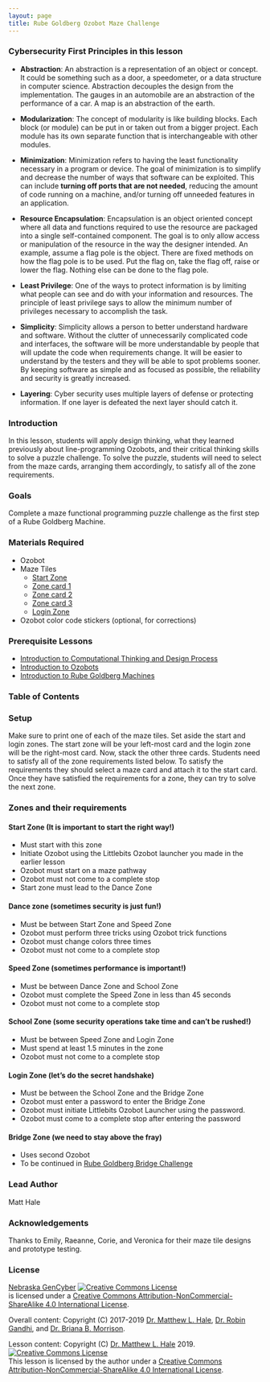 ```yaml
---
layout: page
title: Rube Goldberg Ozobot Maze Challenge
---
```

### Cybersecurity First Principles in this lesson
* __Abstraction__: An abstraction is a representation of an object or concept. It could be something such as a door, a speedometer, or a data structure in computer science. Abstraction decouples the design from the implementation. The gauges in an automobile are an abstraction of the performance of a car. A map is an abstraction of the earth.

* __Modularization__: The concept of modularity is like building blocks. Each block (or module) can be put in or taken out from a bigger project. Each module has its own separate function that is interchangeable with other modules.

* __Minimization__: Minimization refers to having the least functionality necessary in a program or device. The goal of minimization is to simplify and decrease the number of ways that software can be exploited. This can include **turning off ports that are not needed**, reducing the amount of code running on a machine, and/or turning off unneeded features in an application.

* __Resource Encapsulation__: Encapsulation is an object oriented concept where all data and functions required to use the resource are packaged into a single self-contained component. The goal is to only allow access or manipulation of the resource in the way the designer intended. An example, assume a flag pole is the object. There are fixed methods on how the flag pole is to be used. Put the flag on, take the flag off, raise or lower the flag. Nothing else can be done to the flag pole.

* __Least Privilege__: One of the ways to protect information is by limiting what people can see and do with your information and resources. The principle of least privilege says to allow the minimum number of privileges necessary to accomplish the task.

* __Simplicity__: Simplicity allows a person to better understand hardware and software. Without the clutter of unnecessarily complicated code and interfaces, the software will be more understandable by people that will update the code when requirements change. It will be easier to understand by the testers and they will be able to spot problems sooner. By keeping software as simple and as focused as possible, the reliability and security is greatly increased.

* __Layering__: Cyber security uses multiple layers of defense or protecting information. If one layer is defeated the next layer should catch it.

### Introduction
In this lesson, students will apply design thinking, what they learned previously about line-programming Ozobots, and their critical thinking skills to solve a puzzle challenge. To solve the puzzle, students will need to select from the maze cards, arranging them accordingly, to satisfy all of the zone requirements. 

### Goals
Complete a maze functional programming puzzle challenge as the first step of a Rube Goldberg Machine. 

### Materials Required
* Ozobot
* Maze Tiles
  - [Start Zone](assets/README-94d578a3.pdf)
  - [Zone card 1](assets/README-72337bc7.pdf)
  - [Zone card 2](assets/README-01c7cbfa.pdf)
  - [Zone card 3](assets/README-33420cba.pdf)
  - [Login Zone](assets/README-d88bc052.pdf)
* Ozobot color code stickers (optional, for corrections)

### Prerequisite Lessons
* [Introduction to Computational Thinking and Design Process](../introduction_to_computational_thinking_and_design_process/README.md)
* [Introduction to Ozobots](../intro_to_components_with_ozobots/README.md)
* [Introduction to Rube Goldberg Machines](../rube_goldberg_introduction/README.md)

### Table of Contents

### Setup
Make sure to print one of each of the maze tiles. Set aside the start and login zones. The start zone will be your left-most card and the login zone will be the right-most card. Now, stack the other three cards. Students need to satisfy all of the zone requirements listed below. To satisfy the requirements they should select a maze card and attach it to the start card. Once they have satisfied the requirements for a zone, they can try to solve the next zone.

### Zones and their requirements
#### Start Zone (It is important to start the right way!)
* Must start with this zone
* Initiate Ozobot using the Littlebits Ozobot launcher you made in the earlier lesson
* Ozobot must start on a maze pathway
* Ozobot must not come to a complete stop
* Start zone must lead to the Dance Zone

#### Dance zone (sometimes security is just fun!)
* Must be between Start Zone and Speed Zone
* Ozobot must perform three tricks using Ozobot trick functions
* Ozobot must change colors three times
* Ozobot must not come to a complete stop

#### Speed Zone (sometimes performance is important!)
* Must be between Dance Zone and School Zone
* Ozobot must complete the Speed Zone in less than 45 seconds
* Ozobot must not come to a complete stop

#### School Zone (some security operations take time and can’t be rushed!)
* Must be between Speed Zone and Login Zone
* Must spend at least 1.5 minutes in the zone
* Ozobot must not come to a complete stop

#### Login Zone (let’s do the secret handshake)
* Must be between the School Zone and the Bridge Zone
* Ozobot must enter a password to enter the Bridge Zone
* Ozobot must initiate Littlebits Ozobot Launcher using the password.
* Ozobot must come to a complete stop after entering the password

#### Bridge Zone (we need to stay above the fray)
* Uses second Ozobot
* To be continued in [Rube Goldberg Bridge Challenge](../rube_goldberg_bridge_challenge/README.md)

### Lead Author
Matt Hale 

### Acknowledgements
Thanks to Emily, Raeanne, Corie, and Veronica for their maze tile designs and prototype testing.

### License
[Nebraska GenCyber](https://www.nebraskagencyber.com) <a rel="license" href="http://creativecommons.org/licenses/by-nc-sa/4.0/"><img alt="Creative Commons License" style="border-width:0" src="https://i.creativecommons.org/l/by-nc-sa/4.0/88x31.png" /></a><br /> is licensed under a <a rel="license" href="http://creativecommons.org/licenses/by-nc-sa/4.0/">Creative Commons Attribution-NonCommercial-ShareAlike 4.0 International License</a>.

Overall content: Copyright (C) 2017-2019  [Dr. Matthew L. Hale](http://faculty.ist.unomaha.edu/mhale/), [Dr. Robin Gandhi](http://faculty.ist.unomaha.edu/rgandhi/), and [Dr. Briana B. Morrison](http://www.brianamorrison.net).

Lesson content: Copyright (C) [Dr. Matthew L. Hale](http://faculty.ist.unomaha.edu/mhale/) 2019.  
<a rel="license" href="http://creativecommons.org/licenses/by-nc-sa/4.0/"><img alt="Creative Commons License" style="border-width:0" src="https://i.creativecommons.org/l/by-nc-sa/4.0/88x31.png" /></a><br /><span xmlns:dct="http://purl.org/dc/terms/" property="dct:title">This lesson</span> is licensed by the author under a <a rel="license" href="http://creativecommons.org/licenses/by-nc-sa/4.0/">Creative Commons Attribution-NonCommercial-ShareAlike 4.0 International License</a>.
